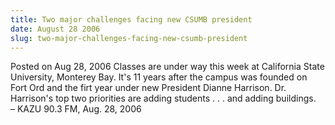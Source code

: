 ```yaml
---
title: Two major challenges facing new CSUMB president
date: August 28 2006
slug: two-major-challenges-facing-new-csumb-president
---
```


 



<span class="date">Posted on Aug 28, 2006    </span>
Classes are under way this week at California State University,
Monterey Bay. It&apos;s 11 years after the campus was founded on Fort
Ord and the firt year under new President Dianne Harrison. Dr.
Harrison&apos;s top two priorities are adding students . . . and adding
buildings.<br>
&#x2013; KAZU 90.3 FM, Aug. 28, 2006<br/></br>




```

